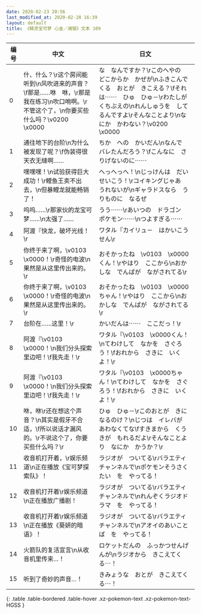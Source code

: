 ```yaml
---
date: 2020-02-23 20:56
last_modified_at: 2020-02-28 16:39
layout: default
title: 《精灵宝可梦 心金／魂银》文本 109
---
```

| 编号 | 中文 | 日文 |
| ---- | ---- | ---- |
| 0 | 什、什么？\r这个房间能听到\n风吹进来的声音？\f那是……咻　咻，\r那是我在练习\n吹口哨啊。\r不管这个了，\n你要买些什么吗？\v0200　\x0000 | な　なんですか？\rこのへやの　どこからか　かぜが\nふきこんでくる　おとが　きこえる？\fそれは⋯⋯　ひゅ　ひゅ－\rわたしが　くちぶえの\nれんしゅうを　してるんですよ\rそんなことより\nなにか　かわない？\v0200　\x0000 |
| 1 | 通往地下的台阶\n为什么被发现了呢？\f伪装得很天衣无缝啊…… | ちか　への　かいだん\nなんで　バレたんだろう？\fこんなに　さりげないのに⋯⋯ |
| 2 | 嘿嘿嘿！\n试验获得巨大成功！\r鲤鱼王卖不出去，\n但暴鲤龙就能畅销了！ | へっへっへ！\nじっけんは　だいせいこう！\rコイキングじゃあ　うれないが\nギャラドスなら　うりものに　なるぜ |
| 3 | 呜呜……\r那家伙的龙宝可梦……\n太强了…… | うう⋯⋯\rあいつの　ドラゴン　ポケモン⋯⋯\nつよすぎる⋯⋯ |
| 4 | 阿渡『快龙，破坏光线！\r | ワタル『カイリュ－　はかいこうせん\r |
| 5 | 你终于来了啊，\v0103　\x0000！\r奇怪的电波\n果然是从这里传出来的。\r | おそかったね　\v0103　\x0000くん！\rやはり　ここから\nおかしな　でんぱが　ながされてる\r |
| 6 | 你终于来了啊，\v0103　\x0000！\r奇怪的电波\n果然是从这里传出来的。\r | おそかったね　\v0103　\x0000ちゃん！\rやはり　ここから\nおかしな　でんぱが　ながされてる\r |
| 7 | 台阶在……这里！\r | かいだんは⋯⋯　ここだっ！\r |
| 8 | 阿渡『\v0103　\x0000！\n我们分头探索里边吧！\f我先走！\r | ワタル『\v0103　\x0000くん！\nてわけして　なかを　さぐろう！\fおれから　さきに　いくよ！\r |
| 9 | 阿渡『\v0103　\x0000！\n我们分头探索里边吧！\f我先走！\r | ワタル『\v0103　\x0000ちゃん！\nてわけして　なかを　さぐろう！\fおれから　さきに　いくよ！\r |
| 10 | 咻，咻\r还在想这个声音？\n其实是假牙不合适，\f所以说话才漏风的。\r不说这个了，你要买些什么吗？\r | ひゅ　ひゅ－\rこのおとが　きになるのけ？\nじつは　イレバが　あわなくてな\fすきまから　くうきが　もれるだよ\rそんなことより　なにか　かうか？\r |
| 11 | 收音机打开着，\r娱乐频道\n正在播放《宝可梦探索队》！ | ラジオが　ついてる\rバラエティチャンネルで\nポケモンそうさくたい　を　やってる！ |
| 12 | 收音机打开着\r娱乐频道\n正在播放广播剧！ | ラジオが　ついてる\rバラエティチャンネルで\nれんぞくラジオドラマ　を　やってる！ |
| 13 | 收音机打开着\r娱乐频道\n正在播放《葵妍的暗语》！ | ラジオが　ついてる\rバラエティチャンネルで\nアオイのあいことば　を　やってる！ |
| 14 | 火箭队的复活宣言\n从收音机里传来…！ | ロケットだんの　ふっかつせんげんが\nラジオから　きこえてくる⋯！ |
| 15 | 听到了奇妙的声音…！ | きみょうな　おとが　きこえてくる⋯！ |
{: .table .table-bordered .table-hover .xz-pokemon-text .xz-pokemon-text-HGSS }